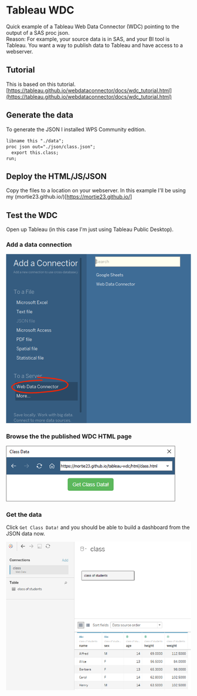 # Tableau WDC

Quick example of a Tableau Web Data Connector (WDC) pointing to the output of a SAS proc json.  
Reason: For example, your source data is in SAS, and your BI tool is Tableau. 
You want a way to publish data to Tableau and have access to a webserver.

## Tutorial

This is based on this tutorial.  
[https://tableau.github.io/webdataconnector/docs/wdc_tutorial.html](https://tableau.github.io/webdataconnector/docs/wdc_tutorial.html)

## Generate the data

To generate the JSON I installed WPS Community edition.  

```sas
libname this "./data";
proc json out="./json/class.json";
  export this.class;
run;
```

## Deploy the HTML/JS/JSON

Copy the files to a location on your webserver. In this example I'll be using my (mortie23.github.io/)[https://mortie23.github.io/]

## Test the WDC

Open up Tableau (in this case I'm just using Tableau Public Desktop).  

### Add a data connection  

![docs/new-connection.png](docs/new-connection.png)

### Browse the the published WDC HTML page

![docs/browse-url.png](docs/browse-url.png)

### Get the data

Click `Get Class Data!` and you should be able to build a dashboard from the JSON data now.  

![docs/success.png](docs/success.png)